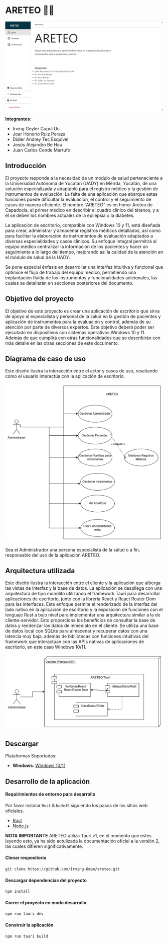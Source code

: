 # ARETEO 🧑‍⚕️


 ![Inicio ARETEO](/github/inicio_areteo.jpeg)




**Integrantes**:
- Irving Geyler Cupul Uc
- Joar Honorio Ruiz Peraza
- Didier Andrey Tec Esquivel
- Jesús Alejandro Be Hau
- Juan Carlos Conde Marrufo



## Introducción
El proyecto responde a la necesidad de un módulo de salud perteneciente a la Universidad Autónoma de Yucatán (UADY) en Mérida, Yucatán, de una solución especializada y adaptable para el registro médico y la gestión de instrumentos de evaluación. La falta de una aplicación que abarque estas funciones puede dificultar la evaluación, el control y el seguimiento de casos de manera eficiente. El nombre “ARETEO” es en honor Areteo de Capadocia, el primer médico en describir el cuadro clínico del tétanos, y a él se deben los nombres actuales de la epilepsia o la diabetes. 

La aplicación de escritorio, compatible con Windows 10 y 11, está diseñada para crear, administrar y almacenar registros médicos detallados, así como para facilitar la elaboración de instrumentos de evaluación adaptados a diversas especialidades y casos clínicos. Su enfoque integral permitirá al equipo médico centralizar la información de los pacientes y hacer un seguimiento a lo largo del tiempo, mejorando así la calidad de la atención en el módulo de salud de la UADY.


Se pone especial énfasis en desarrollar una interfaz intuitiva y funcional que optimice el flujo de trabajo del equipo médico, permitiendo una implantación fluida de los instrumentos y funcionalidades adicionales, las cuales se detallarán en secciones posteriores del documento.

## Objetivo del proyecto

El objetivo de este proyecto es crear una aplicación de escritorio que sirva de apoyo al especialista y personal de la salud en la gestión de pacientes y aplicación de instrumentos para la evaluación y control, además de su atención por parte de diversos expertos. Este objetivo deberá poder ser ejecutado en dispositivos con sistemas operativos Windows 10 y 11. Además de que cumplirá con otras funcionalidades que se describirán con más detalle en las otras secciones de este documento.


## Diagrama de caso de uso


Este diseño ilustra la interacción entre el actor y casos de uso, resaltando cómo el usuario interactúa con la aplicación de escritorio.

![Diagrama de caso de uso](/github/caso_uso_ARETEO.png)

Sea el Administrador una persona especialista de la salud o a fin, responsable del uso de la aplicación ARETEO.

## Arquitectura utilizada


Este diseño ilustra la interacción entre el cliente y la aplicación que alberga las vistas de interfaz y la base de datos. La aplicación se despliega con una arquitectura de tipo monolito utilizando el framework Tauri para desarrollar aplicaciones de escritorio, junto con la librería React y React Router Dom para las interfaces. Este enfoque permite el renderizado de la interfaz del lado nativo en la aplicación de escritorio y la exposición de funciones con el lenguaje Rust a bajo nivel para implementar una arquitectura similar a la de cliente-servidor. Esto proporciona los beneficios de consultar la base de datos y renderizar los datos de inmediato en el cliente. Se utiliza una base de datos local con SQLite para almacenar y recuperar datos con una latencia muy baja, además de bibliotecas con funciones intuitivas del framework que interactúan con las APIs nativas de aplicaciones de escritorio, en este caso Windows 10/11.


![Diagrama de despliegue](/github/despliegue_ARETEO.png)


## Descargar

Plataformas Soportadas:

- **Windows**: [Windows 10/11](https://github.com/Irving-8man/areteo/releases/tag/feeback)


## Desarrollo de la aplicación

#### Requirimientos de entorno para desarrollo

Por favor instalar `Rust` & `NodeJS` siguiendo los pasos de los sitios web oficiales.

- [Rust](https://tauri.app/v1/guides/getting-started/prerequisites/)
- [Node.js](https://nodejs.org/en/)

**NOTA IMPORTANTE**
ARETEO utiliza Tauri v1, en el momento que estes leyendo esto, ya ha sido actulizada la documentación oficial a la versión 2, las cuales difieren significativamente.


#### Clonar respositorio
```shell
git clone https://github.com/Irving-8man/areteo.git
```

#### Descargar dependencias del proyecto

```shell
npm install
```

#### Correr el proyecto en modo desarrollo

```shell
npm run tauri dev
```

#### Construir la aplicación


```shell
npm run tauri build
```

